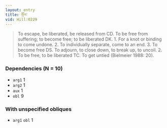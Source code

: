 ```yaml
---
layout: entry
title: གྲོལ་
vid: Hill:0229
---
```

> To escape, be liberated, be released from CD. To be free from suffering; to become free; to be liberated DK. 1. For a knot or binding to come undone. 2. To individually separate, come to an end. 3. To become free DS. To adjourn, to close down, to break up, to uncoil. 2. To be free, to be liberated TC. To get untied (Bielmeier 1988: 20).
### Dependencies (N = 10)
* `arg1` 1
* `arg2` 1
* `aux` 1
* `obl` 9


### With unspecified obliques
* `arg1` `obl` 1
